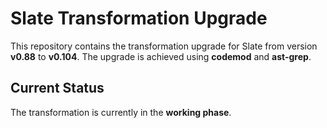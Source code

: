 # Slate Transformation Upgrade

This repository contains the transformation upgrade for Slate from version **v0.88** to **v0.104**. The upgrade is achieved using **codemod** and **ast-grep**.

## Current Status

The transformation is currently in the **working phase**.

